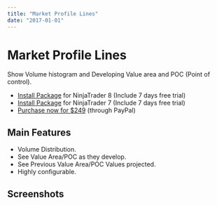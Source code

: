 ```yaml
---
title: "Market Profile Lines"
date: "2017-01-01"
---
```

# Market Profile Lines

Show Volume histogram and Developing Value area and POC (Point of control).

* [Install Package](http://ftp.fin-alg.info/MPLines/MPL_NT8_Setup.exe) for NinjaTrader 8 (Include 7 days free trial)
* [Install Package](http://ftp.fin-alg.info/MPLines/MPL_NT7_Setup.exe) for NinjaTrader 7 (Include 7 days free trial)
* [Purchase now for $249](https://www.paypal.com/cgi-bin/webscr?cmd=_s-xclick&hosted_button_id=4VVY72YYK5DQ2) (through PayPal)

## Main Features
* Volume Distribution.
* See Value Area/POC as they develop.
* See Previous Value Area/POC Values projected.
* Highly configurable.

## Screenshots
